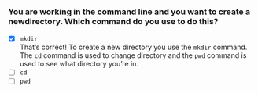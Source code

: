 ### You are working in the command line and you want to create a newdirectory. Which command do you use to do this?

- [x] `mkdir` <br>
      That’s correct! To create a new directory you use the `mkdir` command. The `cd` command is used to change directory and the `pwd` command is used to see what directory you’re in.
- [ ] `cd`
- [ ] `pwd`

